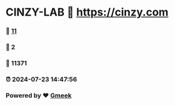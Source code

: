 # CINZY-LAB :link: https://cinzy.com 
### :page_facing_up: [11](https://cinzy.com/tag.html) 
### :speech_balloon: 2 
### :hibiscus: 11371 
### :alarm_clock: 2024-07-23 14:47:56 
### Powered by :heart: [Gmeek](https://github.com/Meekdai/Gmeek)
